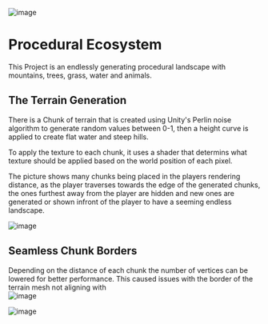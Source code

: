 ![image](https://user-images.githubusercontent.com/32739337/100557612-b5aabb80-3280-11eb-8201-1706ba5f9f4d.png)
# Procedural Ecosystem
This Project is an endlessly generating procedural landscape with mountains, trees, grass, water and animals. 

## The Terrain Generation
There is a Chunk of terrain that is created using Unity's Perlin noise algorithm to generate random values between 0-1, then a height curve is applied to create flat water and steep hills. 

To apply the texture to each chunk, it uses a shader that determins what texture should be applied based on the world position of each pixel.

The picture shows many chunks being placed in the players rendering distance, as the player traverses towards the edge of the generated chunks, the ones furthest away from the player are hidden and new ones are generated or shown infront of the player to have a seeming endless landscape.

![image](https://user-images.githubusercontent.com/32739337/99461091-789d0b80-2907-11eb-91eb-21bd00bf0ecd.png)


## Seamless Chunk Borders
Depending on the distance of each chunk the number of vertices can be lowered for better performance. This caused issues with the border of the terrain mesh not aligning with  
![image](https://user-images.githubusercontent.com/32739337/100557982-aaf12600-3282-11eb-83ec-dc7047e93cad.png)


![image](https://user-images.githubusercontent.com/32739337/100557763-8183ca80-3281-11eb-9bc4-1f8386a82349.png)
